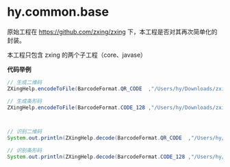 # hy.common.base



原始工程在 https://github.com/zxing/zxing 下，本工程是否对其再次简单化的封装。

本工程只包含 zxing 的两个子工程（core、javase）



__代码举例__
```java
// 生成二维码
ZXingHelp.encodeToFile(BarcodeFormat.QR_CODE  ,"/Users/hy/Downloads/zxing2D.png" ,"http://www.baidu.com" ,300 ,300);

// 生成条形码
ZXingHelp.encodeToFile(BarcodeFormat.CODE_128 ,"/Users/hy/Downloads/zxing1D.png" ,"Abc1234567890"        ,200 ,50);



// 识别二维码
System.out.println(ZXingHelp.decode(BarcodeFormat.QR_CODE  ,"/Users/hy/Downloads/zxing2D.png"));

// 识别条形码
System.out.println(ZXingHelp.decode(BarcodeFormat.CODE_128 ,"/Users/hy/Downloads/zxing1D.png"));
```